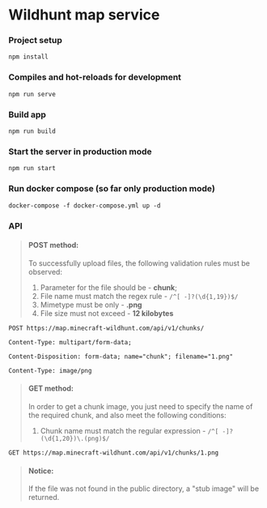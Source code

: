 # Wildhunt map service

### Project setup

```
npm install
```

### Compiles and hot-reloads for development

```
npm run serve
```

### Build app

```
npm run build
```

### Start the server in production mode

```
npm run start
```

### Run docker compose (so far only production mode)
```
docker-compose -f docker-compose.yml up -d
```

### API
> #### POST method: 
> To successfully upload files, the following validation rules must be observed:
> 1. Parameter for the file should be - **chunk**;
> 2. File name must match the regex rule - `/^[ -]?(\d{1,19})$/`
> 3. Mimetype must be only - **.png**
> 4. File size must not exceed - **12 kilobytes**

```
POST https://map.minecraft-wildhunt.com/api/v1/chunks/

Content-Type: multipart/form-data;

Content-Disposition: form-data; name="chunk"; filename="1.png"

Content-Type: image/png
```

> #### GET method:
> In order to get a chunk image, you just need to specify the name of the required chunk, and also meet the following conditions:
> 1. Chunk name must match the regular expression - `/^[ -]?(\d{1,20})\.(png)$/`
```
GET https://map.minecraft-wildhunt.com/api/v1/chunks/1.png
```

> #### Notice:
> If the file was not found in the public directory, a "stub image" will be returned.
